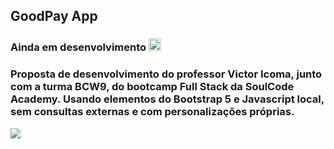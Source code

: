 ## GoodPay App

### Ainda em desenvolvimento  <img width="20" height="20" src="https://upload.wikimedia.org/wikipedia/commons/b/b9/Youtube_loading_symbol_1_(wobbly).gif"/>
### Proposta de desenvolvimento do professor Victor Icoma, junto com a turma BCW9, do bootcamp Full Stack da SoulCode Academy. Usando elementos do Bootstrap 5 e Javascript local, sem consultas externas e com personalizações próprias.

<img src="https://i.imgur.com/3g7a4mo.png" />